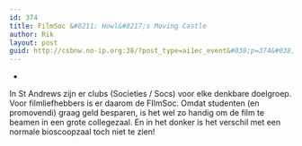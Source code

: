 ```yaml
---
id: 374
title: FilmSoc &#8211; Howl&#8217;s Moving Castle
author: Rik
layout: post
guid: http://csbnw.no-ip.org:38/?post_type=ai1ec_event&#038;p=374&#038;instance_id=
---
```

-
In St Andrews zijn er clubs (Societies / Socs) voor elke denkbare doelgroep. Voor filmliefhebbers is er daarom de FIlmSoc. Omdat studenten (en promovendi) graag geld besparen, is het wel zo handig om de film te beamen in een grote collegezaal. En in het donker is het verschil met een normale bioscoopzaal toch niet te zien!